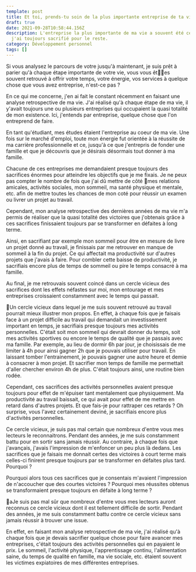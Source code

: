 ```yaml
---
template: post
title: Et toi, prends-tu soin de la plus importante entreprise de ta vie ?
draft: true
date: 2021-09-28T10:58:44.156Z
description: L'entreprise la plus importante de ma vie a souvent été celle que
  j'ai toujours sacrifié pour le reste.
category: Développement personnel
tags: []
---
```

Si vous analysez le parcours de votre jusqu'à maintenant, je suis prêt à parier qu'à chaque étape importante de votre vie, vous vous êtes souvent retrouvé à offrir votre temps, votre énergie, vos services à quelque chose que vous avez entreprise, n'est-ce pas ?

En ce qui me concerne, j'en ai fait le constant récemment en faisant une analyse retrospective de ma vie. J'ai réalisé qu'à chaque étape de ma vie, il y'avait toujours une ou plusieurs entreprises qui occupaient la quasi totalité de mon existence. Ici, j'entends par entreprise, quelque chose que l'on entreprend de faire.

En tant qu'étudiant, mes études étaient l'entreprise au coeur de ma vie. Une fois sur le marché d'emploi, toute mon énergie fut orientée à la réussite de ma carrière professionnelle et ce, jusqu'à ce que j'entrepris de fonder une famille et que je découvris que je désirais désormais tout donner à ma famille.

Chacune de ces entreprises me demandaient presque toujours des sacrifices énormes pour atteindre les objectifs que je me fixais. Je ne peux pas compter le nombre de fois que j'ai dû mettre de côté mes relations amicales, activités sociales, mon sommeil, ma santé physique et mentale, etc. afin de mettre toutes les chances de mon coté pour réussir un examen ou livrer un projet au travail.

Cependant, mon analyse retrospective des dernières années de ma vie m'a permis de réaliser que la quasi totalité des victoires que j'obtenais grâce à ces sacrifices finissaient toujours par se transformer en défaites à long terme. 

Ainsi, en sacrifiant par exemple mon sommeil pour être en mesure de livre un projet donné au travail, je finissais par me retrouver en manque de sommeil à la fin du projet. Ce qui affectait ma productivité sur d'autres projets que j'avais à faire. Pour combler cette baisse de productivité, je sacrifiais encore plus de temps de sommeil ou pire le temps consacré à ma famille.

Au final, je me retrouvais souvent coincé dans un cercle vicieux des sacrifices dont les effets néfastes sur moi, mon entourage et mes entreprises croissaient constamment avec le temps qui passait.



Un cercle vicieux dans lequel je me suis souvent retrouvé au travail pourrait mieux illustrer mon propos. En effet, à chaque fois que je faisais face à un projet difficile au travail qui demandait un investissement important en temps, je sacrifiais presque toujours mes activités personnelles. C'était soit mon sommeil qui devrait donner du temps, soit mes activités sportives ou encore le temps de qualité que je passais avec ma famille. Par exemple, au lieu de dormir 6h par jour, je choisissais de me limiter à 4h pour ainsi gagner 2h que je pouvais utiliser pour travail. En laissant tomber l'entrainement, je pouvais gagner une autre heure et demie à consacrer à mon projet. Et sacrifier mon temps de famille me permettait d'aller chercher environ 4h de plus. C'était toujours ainsi, une routine bien rodée.

Cependant, ces sacrifices des activités personnelles avaient presque toujours pour effet de m'épuiser tant mentalement que physiquement. Ma productivité au travail baissait, ce qui avait pour effet de me mettre en retard dans d'autres projets. Et que fais-je pour rattraper ces retards ? Oh surprise, vous l'avez certainement deviné, je sacrifiais encore plus d'activités personnelles.

Ce cercle vicieux, je suis pas mal certain que nombreux d'entre vous mes lecteurs le reconnaitrons. Pendant des années, je me suis constamment battu pour en sortir sans jamais réussir. Au contraire, à chaque fois que j'avançais, j'avais l'impression de m'enfoncer un peu plus là dedans. Les sacrifices que je faisais me donnait certes des victoires à court terme mais celles-ci finirent presque toujours par se transformer en défaites plus tard. Pourquoi ? 

Pourquoi alors tous ces sacrifices que je consentais m'avaient l'impression de n'accoucher que des courtes victoires ? Pourquoi mes réussites obtenus  se transformaient presque toujours en défaite à long terme ? 

aJe suis pas mal sûr que nombreux d'entre vous mes lecteurs auront reconnus ce cercle vicieux dont il est tellement difficile de sortir. Pendant des années, je me suis constamment battu contre ce cercle vicieux sans jamais réussir à trouver une issue.

En effet, en faisant mon analyse retrospective de ma vie, j'ai réalisé qu'à chaque fois que je devais sacrifier quelque chose pour faire avancer mes entreprises, c'était toujours des activités personnelles qui en payaient le prix. Le sommeil, l'activité physique, l'apprentissage continu, l'alimentation saine, du temps de qualité en famille, ma vie sociale, etc. étaient souvent les victimes expiatoires de mes différentes entreprises.